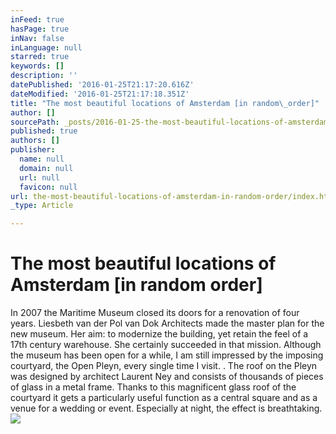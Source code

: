 ```yaml
---
inFeed: true
hasPage: true
inNav: false
inLanguage: null
starred: true
keywords: []
description: ''
datePublished: '2016-01-25T21:17:20.616Z'
dateModified: '2016-01-25T21:17:18.351Z'
title: "The most beautiful locations of Amsterdam [in random\_order]"
author: []
sourcePath: _posts/2016-01-25-the-most-beautiful-locations-of-amsterdam-in-random-order.md
published: true
authors: []
publisher:
  name: null
  domain: null
  url: null
  favicon: null
url: the-most-beautiful-locations-of-amsterdam-in-random-order/index.html
_type: Article

---
```

# The most beautiful locations of Amsterdam \[in random order\]

In 2007 the Maritime Museum closed its doors for a renovation of four years. Liesbeth van der Pol van Dok Architects made the master plan for the new museum. Her aim: to modernize the building, yet retain the feel of a 17th century warehouse. She certainly succeeded in that mission. Although the museum has been open for a while, I am still impressed by the imposing courtyard, the Open Pleyn, every single time I visit. . The roof on the Pleyn was designed by architect Laurent Ney and consists of thousands of pieces of glass in a metal frame. Thanks to this magnificent glass roof of the courtyard it gets a particularly useful function as a central square and as a venue for a wedding or event. Especially at night, the effect is breathtaking.
![](https://the-grid-user-content.s3-us-west-2.amazonaws.com/44374210-1c5f-45fb-ba44-f33553686571.jpg)
